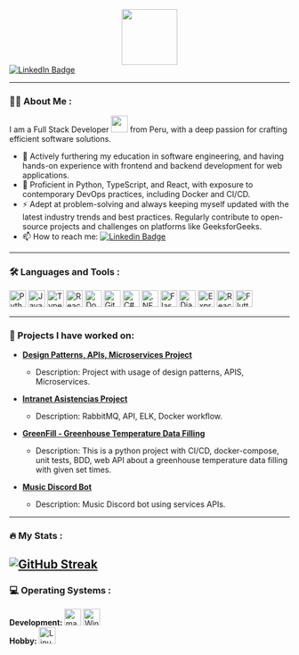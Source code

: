 <div id="header" align="center">
  <img src="https://media.giphy.com/media/M9gbBd9nbDrOTu1Mqx/giphy.gif" width="100"/>
</div>

<div id="badges">
  <a href="https://www.linkedin.com/in/sebastian-cotrina-86213a26b/">
    <img src="https://img.shields.io/badge/LinkedIn-blue?style=for-the-badge&logo=linkedin&logoColor=white" alt="LinkedIn Badge"/>
  </a>
</div>
<img src="https://komarev.com/ghpvc/?username=SebastianCotrina16&style=flat-square&color=blue" alt=""/>

---

### :man_technologist: About Me :

I am a Full Stack Developer <img src="https://media.giphy.com/media/WUlplcMpOCEmTGBtBW/giphy.gif" width="30"> from Peru, with a deep passion for crafting efficient software solutions.

- :telescope: Actively furthering my education in software engineering, and having hands-on experience with frontend and backend development for web applications.
- :seedling: Proficient in Python, TypeScript, and React, with exposure to contemporary DevOps practices, including Docker and CI/CD.
- :zap: Adept at problem-solving and always keeping myself updated with the latest industry trends and best practices. Regularly contribute to open-source projects and challenges on platforms like GeeksforGeeks.
- :mailbox: How to reach me: [![Linkedin Badge](https://img.shields.io/badge/SebastianCotrina-blue?style=flat&logo=Linkedin&logoColor=white)](https://www.linkedin.com/in/sebastian-cotrina-86213a26b/)

---

### :hammer_and_wrench: Languages and Tools :
<div>
  <img src="https://cdn.jsdelivr.net/gh/devicons/devicon/icons/python/python-original.svg" width="30" title="Python" />
  <img src="https://cdn.jsdelivr.net/gh/devicons/devicon/icons/javascript/javascript-original.svg" width="30" title="JavaScript" />
  <img src="https://cdn.jsdelivr.net/gh/devicons/devicon/icons/typescript/typescript-original.svg" width="30" title="TypeScript" />
  <img src="https://cdn.jsdelivr.net/gh/devicons/devicon/icons/react/react-original.svg" width="30" title="React" />
  <img src="https://cdn.jsdelivr.net/gh/devicons/devicon/icons/docker/docker-original.svg" width="30" title="Docker" />
  <img src="https://cdn.jsdelivr.net/gh/devicons/devicon/icons/git/git-original.svg" width="30" title="Git" />
  <img src="https://cdn.jsdelivr.net/gh/devicons/devicon/icons/csharp/csharp-original.svg" width="30" title="C#" />
  <img src="https://cdn.jsdelivr.net/gh/devicons/devicon/icons/dot-net/dot-net-original.svg" width="30" title=".NET" />
  <img src="https://cdn.jsdelivr.net/gh/devicons/devicon/icons/flask/flask-original.svg" width="30" title="Flask" />
    <img src="https://cdn.jsdelivr.net/gh/devicons/devicon/icons/django/django-plain.svg" width="30" title="Django" />
  <img src="https://cdn.jsdelivr.net/gh/devicons/devicon/icons/express/express-original.svg" width="30" title="Express" />
  <img src="https://cdn.jsdelivr.net/gh/devicons/devicon/icons/react/react-original-wordmark.svg" width="30" title="React Native" />
  <img src="https://cdn.jsdelivr.net/gh/devicons/devicon/icons/flutter/flutter-original.svg" width="30" title="Flutter" />
</div>

---
### 🚀 Projects I have worked on:

- **[Design Patterns, APIs, Microservices Project](https://github.com/UPT-FAING-EPIS/proyecto-unidad-iii-pds-api_servicios)**
  - Description: Project with usage of design patterns, APIS, Microservices.

- **[Intranet Asistencias Project](https://github.com/UPT-FAING-EPIS/proyecto_unidad_ii-intranet-asistencias)**
  - Description: RabbitMQ, API, ELK, Docker workflow.

- **[GreenFill - Greenhouse Temperature Data Filling](https://github.com/SebastianCotrina16/GreenFill)**
  - Description: This is a python project with CI/CD, docker-compose, unit tests, BDD, web API about a greenhouse temperature data filling with given set times.

- **[Music Discord Bot](https://github.com/SebastianCotrina16/MusicDiscordBot)**
  - Description: Music Discord bot using services APIs.


---

### :fire: My Stats :

## [![GitHub Streak](http://github-readme-streak-stats.herokuapp.com?user=SebastianCotrina16&theme=dark&background=000000)](https://git.io/streak-stats)

### :computer: Operating Systems :

<div>
  <b>Development:</b>
  <img src="https://cdn.jsdelivr.net/gh/devicons/devicon/icons/apple/apple-original.svg" width="30" height="30" title="macOS" />
  <img src="https://cdn.jsdelivr.net/gh/devicons/devicon/icons/windows8/windows8-original.svg" width="30" height="30" title="Windows" />
  <br>
  <b>Hobby:</b>
  <img src="https://cdn.jsdelivr.net/gh/devicons/devicon/icons/linux/linux-original.svg" width="30" height="30" title="Linux" />
</div>


